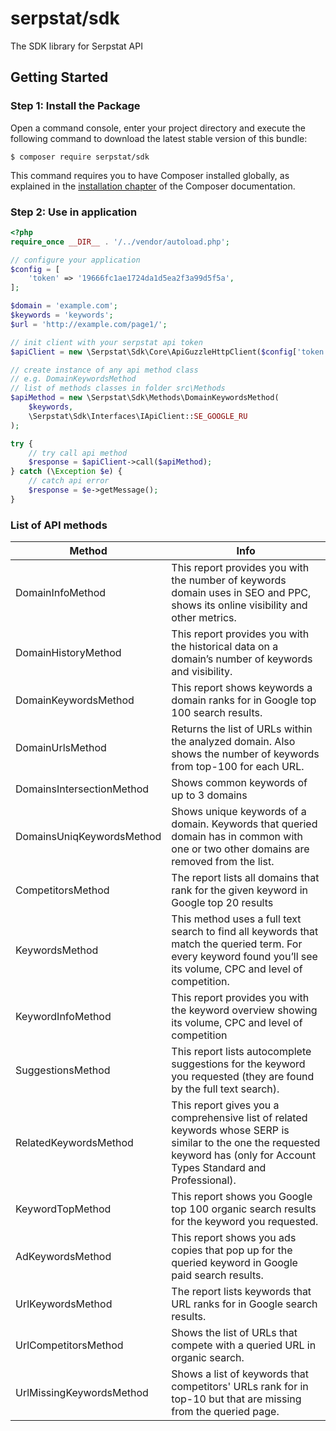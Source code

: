 # serpstat/sdk
The SDK library for Serpstat API


## Getting Started

### Step 1: Install the Package

Open a command console, enter your project directory and execute the following command to download the latest stable version of this bundle:

```console
$ composer require serpstat/sdk
```

This command requires you to have Composer installed globally, as explained in the [installation chapter](https://getcomposer.org/doc/00-intro.md) of the Composer documentation.

### Step 2: Use in application

```php
<?php
require_once __DIR__ . '/../vendor/autoload.php';

// configure your application
$config = [
    'token' => '19666fc1ae1724da1d5ea2f3a99d5f5a',
];

$domain = 'example.com';
$keywords = 'keywords';
$url = 'http://example.com/page1/';

// init client with your serpstat api token
$apiClient = new \Serpstat\Sdk\Core\ApiGuzzleHttpClient($config['token']);

// create instance of any api method class
// e.g. DomainKeywordsMethod
// list of methods classes in folder src\Methods
$apiMethod = new \Serpstat\Sdk\Methods\DomainKeywordsMethod(
    $keywords, 
    \Serpstat\Sdk\Interfaces\IApiClient::SE_GOOGLE_RU
);

try {
    // try call api method
    $response = $apiClient->call($apiMethod);
} catch (\Exception $e) {
    // catch api error 
    $response = $e->getMessage();
}
```

### List of API methods

| Method   | Info                          |
|--------|----------------------------------|
| DomainInfoMethod | This report provides you with the number of keywords domain uses in SEO and PPC, shows its online visibility and other metrics.|
| DomainHistoryMethod |This report provides you with the historical data on a domain’s number of keywords and visibility. |
 |DomainKeywordsMethod|This report shows keywords a domain ranks for in Google top 100 search results.|
 |DomainUrlsMethod|Returns the list of URLs within the analyzed domain. Also shows the number of keywords from top-100 for each URL.|
 |DomainsIntersectionMethod|Shows common keywords of up to 3 domains|
 |DomainsUniqKeywordsMethod|Shows unique keywords of a domain. Keywords that queried domain has in common with one or two other domains are removed from the list. |
 |CompetitorsMethod|The report lists all domains that rank for the given keyword in Google top 20 results |
 |KeywordsMethod|This method uses a full text search to find all keywords that match the queried term. For every keyword found you’ll see its volume, CPC and level of competition. |
 |KeywordInfoMethod|This report provides you with the keyword overview showing its volume, CPC and level of competition|
 |SuggestionsMethod|This report lists autocomplete suggestions for the keyword you requested (they are found by the full text search).|
 |RelatedKeywordsMethod|This report gives you a comprehensive list of related keywords whose SERP is similar to the one the requested keyword has (only for Account Types Standard and Professional). |
 |KeywordTopMethod|This report shows you Google top 100 organic search results for the keyword you requested. |
 |AdKeywordsMethod|This report shows you ads copies that pop up for the queried keyword in Google paid search results.|
 |UrlKeywordsMethod|The report lists keywords that URL ranks for in Google search results. |
 |UrlCompetitorsMethod|Shows the list of URLs that compete with a queried URL in organic search.|
 |UrlMissingKeywordsMethod|Shows a list of keywords that competitors' URLs rank for in top-10 but that are missing from the queried page.|